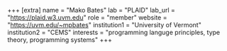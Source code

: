 +++
[extra]
name = "Mako Bates"
lab = "PLAID"
lab_url = "https://plaid.w3.uvm.edu"
role = "member"
website = "https://uvm.edu/~mpbates"
institution1 = "University of Vermont"
institution2 = "CEMS"
interests = "programming languge principles, type theory, programming systems"
+++